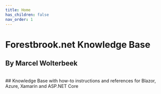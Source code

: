 ```yaml
---
title: Home
has_children: false
nav_order: 1
---
```


# Forestbrook.net Knowledge Base
## By Marcel Wolterbeek
<br/>
## Knowledge Base with how-to instructions and references for Blazor, Azure, Xamarin and ASP.NET Core
